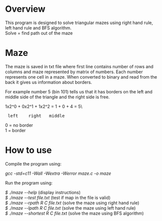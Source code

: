 # Overview
This program is designed to solve triangular mazes using right hand rule, left hand rule and BFS algorithm.\
Solve = find path out of the maze

# Maze  
The maze is saved in txt file where first line contains number of rows and columns and maze represented by matrix of numbers.
Each number represents one cell in a maze. When converted to binary and read from the back it gives us information about borders.

For example number 5 (bin 101) tells us that it has borders on the left and middle side of the triangle and the right side is free.

1x2^0 + 0x2^1 + 1x2^2 = 1 + 0 + 4 = 5\
<pre> left    right   middle </pre>

0 = no border\
1 = border

# How to use
Compile the program using:

_gcc -std=c11 -Wall -Wextra -Werror maze.c -o maze_

Run the program using:

_$ ./maze --help_ (display instructions)\
_$ ./maze --test file.txt_ (test if map in the file is valid)\
_$ ./maze --rpath R C file.txt_ (solve the maze using right hand rule)\
_$ ./maze --lpath R C file.txt_ (solve the maze using left hand rule)\
_$ ./maze --shortest R C file.txt_ (solve the maze using BFS algorithm)

